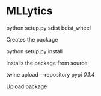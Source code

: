 # MLLytics

python setup.py sdist bdist_wheel

Creates the package

python setup.py install

Installs the package from source

twine upload --repository pypi *0.1.4*

Upload package